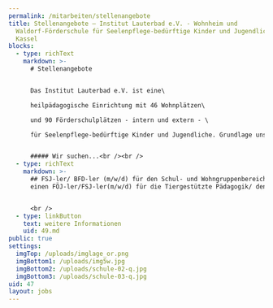 ```yaml
---
permalink: /mitarbeiten/stellenangebote
title: Stellenangebote – Institut Lauterbad e.V. - Wohnheim und
  Waldorf-Förderschule für Seelenpflege-bedürftige Kinder und Jugendliche in
  Kassel
blocks:
  - type: richText
    markdown: >-
      # Stellenangebote


      Das Institut Lauterbad e.V. ist eine\

      heilpädagogische Einrichtung mit 46 Wohnplätzen\

      und 90 Förderschulplätzen - intern und extern - \

      für Seelenpflege-bedürftige Kinder und Jugendliche. Grundlage unserer Tätigkeit ist die anthroposophische Heilpädagogik.


      ##### Wir suchen...<br /><br />
  - type: richText
    markdown: >-
      ## FSJ-ler/ BFD-ler (m/w/d) für den Schul- und Wohngruppenbereich sowie
      einen FÖJ-ler/FSJ-ler(m/w/d) für die Tiergestützte Pädagogik/ den Garten


      <br />
  - type: linkButton
    text: weitere Informationen
    uid: 49.md
public: true
settings:
  imgTop: /uploads/imglage_or.png
  imgBottom1: /uploads/img5w.jpg
  imgBottom2: /uploads/schule-02-q.jpg
  imgBottom3: /uploads/schule-03-q.jpg
uid: 47
layout: jobs
---
```

